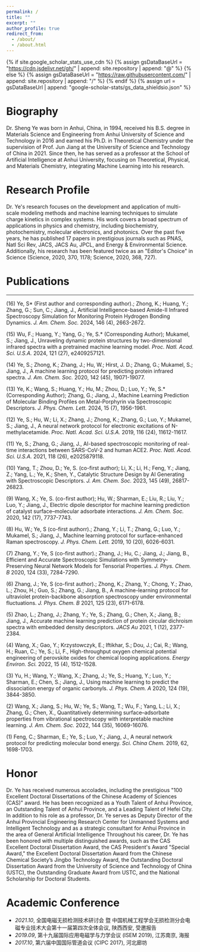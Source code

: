 ```yaml
---
permalink: /
title: ""
excerpt: ""
author_profile: true
redirect_from: 
  - /about/
  - /about.html
---
```


{% if site.google_scholar_stats_use_cdn %}
{% assign gsDataBaseUrl = "https://cdn.jsdelivr.net/gh/" | append: site.repository | append: "@" %}
{% else %}
{% assign gsDataBaseUrl = "https://raw.githubusercontent.com/" | append: site.repository | append: "/" %}
{% endif %}
{% assign url = gsDataBaseUrl | append: "google-scholar-stats/gs_data_shieldsio.json" %}

<span class='anchor' id='about-me'></span>

# Biography

Dr. Sheng Ye was born in Anhui, China, in 1994, received his B.S. degree in Materials Science and Engineering from Anhui University of Science and Technology in 2016 and earned his Ph.D. in Theoretical Chemistry under the supervision of Prof. Jun Jiang at the University of Science and Technology of China in 2021. Since then, he has served as a professor at the School of Artificial Intelligence at Anhui University, focusing on Theoretical, Physical, and Materials Chemistry, integrating Machine Learning into his research.
  
<span class='anchor' id='-xl'></span>

# Research Profile

Dr. Ye's research focuses on the development and application of multi-scale modeling methods and machine learning techniques to simulate charge kinetics in complex systems. His work covers a broad spectrum of applications in physics and chemistry, including biochemistry, photochemistry, molecular electronics, and photonics. Over the past five years, he has published 17 papers in prestigious journals such as PNAS, Natl Sci Rev, JACS, JACS Au, JPCL, and Energy & Environmental Science. Additionally, his research has been featured twice as an "Editor's Choice" in Science (Science, 2020, 370, 1178; Science, 2020, 368, 727).
 
<span class='anchor' id='-lwzl'></span>

# Publications
---
(16) Ye, S* (First author and corresponding author).; Zhong, K.; Huang, Y.; Zhang, G.; Sun, C.; Jiang, J., Artificial Intelligence-based Amide-II Infrared Spectroscopy Simulation for Monitoring Protein Hydrogen Bonding Dynamics. *J. Am. Chem. Soc.* 2024, 146 (4), 2663-2672.

(15) Wu, F.; Huang, Y.; Yang, G.; Ye, S.* (Corresponding Author); Mukamel, S.; Jiang, J., Unraveling dynamic protein structures by two-dimensional infrared spectra with a pretrained machine learning model. *Proc. Natl. Acad. Sci. U.S.A.* 2024, 121 (27), e2409257121.

(14) Ye, S.; Zhong, K.; Zhang, J.; Hu, W.; Hirst, J. D.; Zhang, G.; Mukamel, S.; Jiang, J., A machine learning protocol for predicting protein infrared spectra. *J. Am. Chem. Soc.* 2020, 142 (45), 19071-19077.

(13) Ye, K.; Wang, S.; Huang, Y.; Hu, M.; Zhou, D.; Luo, Y.; Ye, S.* (Corresponding Author); Zhang, G.; Jiang, J., Machine Learning Prediction of Molecular Binding Profiles on Metal-Porphyrin via Spectroscopic Descriptors. *J. Phys. Chem. Lett.* 2024, 15 (7), 1956-1961.

(12) Ye, S.; Hu, W.; Li, X.; Zhang, J.; Zhong, K.; Zhang, G.; Luo, Y.; Mukamel, S.; Jiang, J., A neural network protocol for electronic excitations of N-methylacetamide. *Proc. Natl. Acad. Sci. U.S.A.* 2019, 116 (24), 11612-11617.

(11) Ye, S.; Zhang, G.; Jiang, J., AI-based spectroscopic monitoring of real-time interactions between SARS-CoV-2 and human ACE2. *Proc. Natl. Acad. Sci. U.S.A.* 2021, 118 (26), e2025879118.

(10) Yang, T.; Zhou, D.; Ye, S. (co-first author); Li, X.; Li, H.; Feng, Y.; Jiang, Z.; Yang, L.; Ye, K.; Shen, Y., Catalytic Structure Design by AI Generating with Spectroscopic Descriptors. *J. Am. Chem. Soc.* 2023, 145 (49), 26817-26823.

(9) Wang, X.; Ye, S. (co-first author); Hu, W.; Sharman, E.; Liu, R.; Liu, Y.; Luo, Y.; Jiang, J., Electric dipole descriptor for machine learning prediction of catalyst surface–molecular adsorbate interactions. *J. Am. Chem. Soc.* 2020, 142 (17), 7737-7743.

(8) Hu, W.; Ye, S (co-first authorr).; Zhang, Y.; Li, T.; Zhang, G.; Luo, Y.; Mukamel, S.; Jiang, J., Machine learning protocol for surface-enhanced Raman spectroscopy. *J. Phys. Chem. Lett.* 2019, 10 (20), 6026-6031.

(7) Zhang, Y.; Ye, S (co-first author).; Zhang, J.; Hu, C.; Jiang, J.; Jiang, B., Efficient and Accurate Spectroscopic Simulations with Symmetry-Preserving Neural Network Models for Tensorial Properties. *J. Phys. Chem. B* 2020, 124 (33), 7284-7290.

(6) Zhang, J.; Ye, S (co-first author).; Zhong, K.; Zhang, Y.; Chong, Y.; Zhao, L.; Zhou, H.; Guo, S.; Zhang, G.; Jiang, B., A machine-learning protocol for ultraviolet protein-backbone absorption spectroscopy under environmental fluctuations. *J. Phys. Chem. B* 2021, 125 (23), 6171-6178.

(5) Zhao, L.; Zhang, J.; Zhang, Y.; Ye, S.; Zhang, G.; Chen, X.; Jiang, B.; Jiang, J., Accurate machine learning prediction of protein circular dichroism spectra with embedded density descriptors. *JACS Au* 2021, 1 (12), 2377-2384.

(4) Wang, X.; Gao, Y.; Krzystowczyk, E.; Iftikhar, S.; Dou, J.; Cai, R.; Wang, H.; Ruan, C.; Ye, S.; Li, F., High-throughput oxygen chemical potential engineering of perovskite oxides for chemical looping applications. *Energy Environ. Sci.* 2022, 15 (4), 1512-1528.

(3) Yu, H.; Wang, Y.; Wang, X.; Zhang, J.; Ye, S.; Huang, Y.; Luo, Y.; Sharman, E.; Chen, S.; Jiang, J., Using machine learning to predict the dissociation energy of organic carbonyls. *J. Phys. Chem. A* 2020, 124 (19), 3844-3850.

(2) Wang, X.; Jiang, S.; Hu, W.; Ye, S.; Wang, T.; Wu, F.; Yang, L.; Li, X.; Zhang, G.; Chen, X., Quantitatively determining surface–adsorbate properties from vibrational spectroscopy with interpretable machine learning. *J. Am. Chem. Soc.* 2022, 144 (35), 16069-16076.

(1) Feng, C.; Sharman, E.; Ye, S.; Luo, Y.; Jiang, J., A neural network protocol for predicting molecular bond energy. *Sci. China Chem.* 2019, 62, 1698-1703.

<span class='anchor' id='-ryjx'></span>

# Honor

Dr. Ye has received numerous accolades, including the prestigious "100 Excellent Doctoral Dissertations of the Chinese Academy of Sciences (CAS)" award. He has been recognized as a Youth Talent of Anhui Province, an Outstanding Talent of Anhui Province, and a Leading Talent of Hefei City. In addition to his role as a professor, Dr. Ye serves as Deputy Director of the Anhui Provincial Engineering Research Center for Unmanned Systems and Intelligent Technology and as a strategic consultant for Anhui Province in the area of General Artificial Intelligence Throughout his career, Dr. Ye has been honored with multiple distinguished awards, such as the CAS Excellent Doctoral Dissertation Award, the CAS President's Award "Special Award," the Excellent Doctoral Dissertation Award from the Chinese Chemical Society’s Jingbo Technology Award, the Outstanding Doctoral Dissertation Award from the University of Science and Technology of China (USTC), the Outstanding Graduate Award from USTC, and the National Scholarship for Doctoral Students.

<span class='anchor' id='-xshy'></span>

# Academic Conference
- *2021.10*, 全国电磁无损检测技术研讨会 暨 中国机械工程学会无损检测分会电磁专业技术大会第十一届第四次全体会议, 陕西西安, 受邀报告
- *2019.09*, 第十九届国际应用电磁学与力学会议 (ISEM 2019), 江苏南京, 海报
- *2017.10*, 第六届中国国际管道会议 (CIPC 2017), 河北廊坊

<span class='anchor' id='-gzsx'></span>

